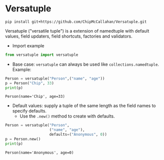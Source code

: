 # Versatuple
```
pip install git+https://github.com/ChipMcCallahan/Versatuple.git
```
Versatuple ("versatile tuple") is a extension of namedtuple with default values, field updaters, field shortcuts, factories and validators.

- Import example
```python
from versatuple import versatuple
```

- Base case: `versatuple` can always be used like `collections.namedtuple`. Example:
```python
Person = versatuple("Person",("name", "age"))
p = Person("Chip", 33)
print(p)
```
```
Person(name='Chip', age=33)
```

- Default values: supply a tuple of the same length as the field names to specify defaults.
  - Use the `.new()` method to create with defaults.
```python
Person = versatuple("Person",
                    ("name", "age"),
                    defaults=("Anonymous", 0))
p = Person.new()
print(p)
```
```
Person(name='Anonymous', age=0)
```
